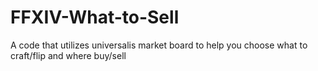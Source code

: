 # FFXIV-What-to-Sell
A code that utilizes universalis market board to help you choose what to craft/flip and where buy/sell
